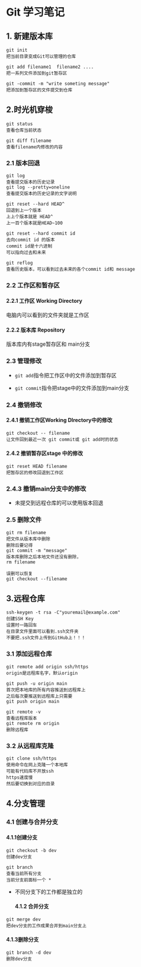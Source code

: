 # Git 学习笔记

## 1. 新建版本库

```Git
git init
把当前目录变成Git可以管理的仓库
```

```Git
git add filename1  filename2 ....
把一系列文件添加到git暂存区
```

```
git -commit -m "write someting message"
把添加到暂存区的文件提交到仓库
```



## 2.时光机穿梭

```
git status
查看仓库当前状态
```

```
git diff filename
查看filename内修改的内容
```



### 2.1 版本回退

```
git log
查看提交版本的历史记录
git log --pretty=oneline 
查看提交版本的历史记录的文字说明
```

```
git reset --hard HEAD^
回退到上一个版本 
上上个版本就是 HEAD^
上一百个版本就是HEAD~100
```

```
git reset --hard commit id
去向commit id 的版本
commit id是十六进制
可以指向过去和未来
```

```
git reflog
查看历史版本，可以看到过去未来的各个commit id和 message
```



### 2.2 工作区和暂存区

#### 2.2.1 工作区 Working Directory

电脑内可以看到的文件夹就是工作区

#### 2.2.2 版本库 Repository

版本库内有stage暂存区和 main分支



### 2.3 管理修改

* `git add`指令把工作区中的文件添加到暂存区

* `git commit`指令把stage中的文件添加到main分支



### 2.4 撤销修改

#### 2.4.1 撤销工作区Working DIrectory中的修改

```
git checkout -- filename
让文件回到最近一次 git commit或 git add时的状态
```



#### 2.4.2 撤销暂存区stage 中的修改

```
git reset HEAD filename
把暂存区的修改回退到工作区
```



### 2.4.3 撤销main分支中的修改

* 未提交到远程仓库的可以使用版本回退

### 2.5 删除文件

```
git rm filename
把文件从版本库中删除
删除后要记得
git commit -m "message"
版本库删除之后本地文件还没有删除，
rm filename

误删可以恢复
git checkout --filename
```

## 3.远程仓库

```
ssh-keygen -t rsa -C"youremail@example.com"
创建SSH Key
设置时一路回车
在目录文件里面可以看到.ssh文件夹
不要把.ssh文件上传到GitHub上！！！
```



### 3.1 添加远程仓库

```
git remote add origin ssh/https
origin是远程库名字，默认origin
```

```
git push -u origin main
首次把本地库的所有内容推送到远程库上
之后每次要推送到远程库上只需要
git push origin main
```

```
git remote -v
查看远程库版本
git remote rm origin 
删除远程库
```

### 3.2 从远程库克隆

```
git clone ssh/https
使用命令在网上克隆一个本地库
可能有代码库不开放ssh
https速度慢
然后要切换到对应的目录
```

## 4.分支管理

### 4.1 创建与合并分支

#### 4.1.1创建分支

```
git checkout -b dev
创建dev分支
```

```
git branch
查看当前所有分支
当前分支前面标一个 *
```

* 不同分支下的工作都是独立的

  #### 4.1.2 合并分支

```
git merge dev
把dev分支的工作成果合并到main分支上
```

#### 4.1.3删除分支

```
git branch -d dev
删除dev分支
```





